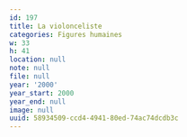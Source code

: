 ```yaml
---
id: 197
title: La violonceliste
categories: Figures humaines
w: 33
h: 41
location: null
note: null
file: null
year: '2000'
year_start: 2000
year_end: null
image: null
uuid: 58934509-ccd4-4941-80ed-74ac74dcdb3c
---
```


